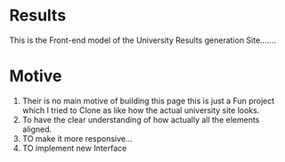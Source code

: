 # Results

This is the Front-end model of the University Results generation Site.......

# Motive

1. Their is no main motive of building this page this is just a Fun project
   which I tried to Clone as like how the actual university site looks.
2. To have the clear understanding of how actually all the elements aligned.
3. TO make it more responsive...
4. TO implement new Interface